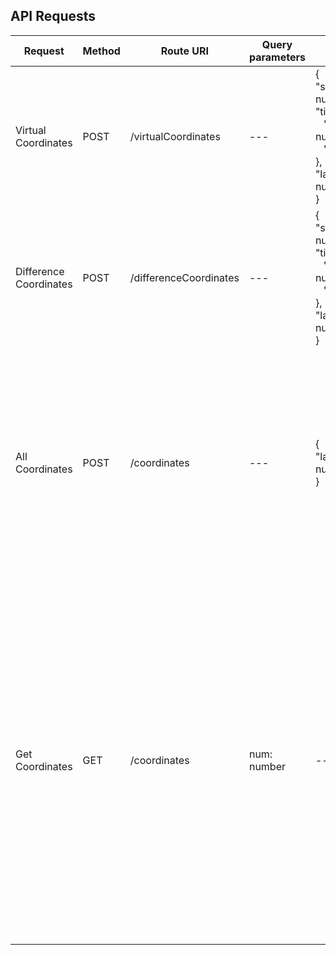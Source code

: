 ## API Requests
Request | Method | Route URI | Query parameters | Body | Response
--- | --- | --- | --- | --- | ---
Virtual Coordinates | POST | /virtualCoordinates | --- | { <br> "sequentialDay": number, <br> "time": { <br> &nbsp;&nbsp; "hour": number, <br> &nbsp;&nbsp; "min": number <br> }, <br> "latitude": number <br> } | { <br> "x": number, "y": number,<br> "z": number <br>}
Difference Coordinates | POST | /differenceCoordinates | --- | { <br> "sequentialDay": number, <br> "time": { <br> &nbsp;&nbsp; "hour": number, <br>&nbsp;&nbsp; "min": number <br> }, <br> "latitude": number <br> } | { <br> "x": number, <br> "y": number, <br> "z": number <br> }
All Coordinates | POST | /coordinates | --- | { <br> "latitude": number <br> } | { <br> "virtualCoordinates": { <br> &nbsp;&nbsp; "x": number, <br> &nbsp;&nbsp; "y": number, <br> &nbsp;&nbsp; "z": number <br> }, <br> "realCoordinates": { <br> &nbsp;&nbsp; "x": number, <br> &nbsp;&nbsp; "y": number, <br> &nbsp;&nbsp; "z": number <br> }, <br> "differenceCoordinates": { <br> &nbsp;&nbsp; "x": number, <br> &nbsp;&nbsp; "y": number, <br> &nbsp;&nbsp; "z": number <br> } <br> }
Get Coordinates | GET | /coordinates | num: number | --- | { <br> "coordsReal": [ <br> &nbsp;&nbsp; { <br> &nbsp;&nbsp; "id": number, <br> &nbsp;&nbsp; "x_R": number, <br> &nbsp;&nbsp; "y_R": number, <br> &nbsp;&nbsp; "z_R": number, <br> &nbsp;&nbsp; "date": date <br> &nbsp;&nbsp; } <br> ], <br> "coordsVirtual": [ <br> &nbsp;&nbsp; { <br> &nbsp;&nbsp; "id": number, <br> &nbsp;&nbsp; "x_V": number, <br> &nbsp;&nbsp; "y_V": number, <br> &nbsp;&nbsp; "z_V": number, <br> &nbsp;&nbsp; "date": date <br> &nbsp;&nbsp; } <br> ], <br> "coordsDifference": [ <br> &nbsp;&nbsp; { <br> &nbsp;&nbsp; "id": number, <br> &nbsp;&nbsp; "x_Calc": number, <br> &nbsp;&nbsp; "y_Calc": number, <br> &nbsp;&nbsp; "z_Calc": number, <br> &nbsp;&nbsp; "date_Calc": date <br> &nbsp;&nbsp; } <br> ] <br> }
